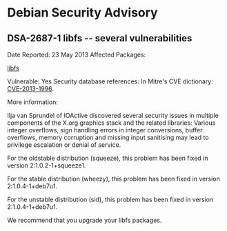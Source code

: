 
Debian Security Advisory
========================


DSA-2687-1 libfs -- several vulnerabilities
-------------------------------------------



Date Reported:
23 May 2013
Affected Packages:

[libfs](https://packages.debian.org/src:libfs)

Vulnerable:
Yes
Security database references:
In Mitre's CVE dictionary: [CVE-2013-1996](https://security-tracker.debian.org/tracker/CVE-2013-1996).  

More information:

Ilja van Sprundel of IOActive discovered several security issues in
multiple components of the X.org graphics stack and the related
libraries: Various integer overflows, sign handling errors in integer
conversions, buffer overflows, memory corruption and missing input
sanitising may lead to privilege escalation or denial of service.


For the oldstable distribution (squeeze), this problem has been fixed in
version 2:1.0.2-1+squeeze1.


For the stable distribution (wheezy), this problem has been fixed in
version 2:1.0.4-1+deb7u1.


For the unstable distribution (sid), this problem has been fixed in
version 2:1.0.4-1+deb7u1.


We recommend that you upgrade your libfs packages.





